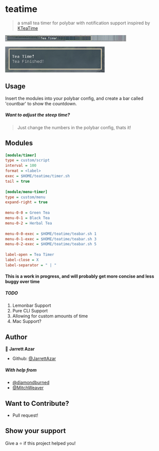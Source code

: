 # teatime
> a small tea timer for polybar with notification support inspired by [KTeaTime](https://kde.org/applications/utilities/org.kde.kteatime?fbclid=IwAR0CZpOgfnsrbN32IHDoqp0FKahGU0Hp1Dkxx1HQyW11c0NMepzuvvtm_iY/development)


![example](https://raw.githubusercontent.com/JarrettAzar/teatime/master/teaexamples/show.gif)

![notif](https://raw.githubusercontent.com/JarrettAzar/teatime/master/teaexamples/notif.png)

## Usage

Insert the modules into your polybar config, and create a bar called 'countbar' to show the countdown.

##### Want to adjust the steep time?
> Just change the numbers in the polybar config, thats it!

## Modules

```ini
[module/timer]
type = custom/script
interval = 100
format = <label>
exec = $HOME/teatime/timer.sh
tail = true

[module/menu-timer]
type = custom/menu
expand-right = true

menu-0-0 = Green Tea
menu-0-1 = Black Tea
menu-0-2 = Herbal Tea

menu-0-0-exec = $HOME/teatime/teabar.sh 1
menu-0-1-exec = $HOME/teatime/teabar.sh 3
menu-0-2-exec = $HOME/teatime/teabar.sh 5

label-open = Tea Timer
label-close = X
label-separator = " | "

```

#### This is a work in progress, and will probably get more concise and less buggy over time
##### TODO
1. Lemonbar Support
2. Pure CLI Support
3. Allowing for custom amounts of time
4. Mac Support?

## Author

👤 **Jarrett Azar**
* Github: [@JarrettAzar](https://github.com/JarrettAzar)
##### With help from
* [@diamondburned](https://github.com/diamondburned)
* [@MitchWeaver](https://github.com/MitchWeaver)

## Want to Contribute?
* Pull request!

## Show your support

Give a ⭐️ if this project helped you!
